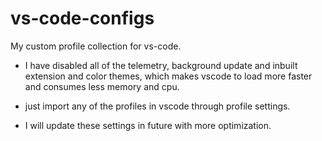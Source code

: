 # vs-code-configs
My custom profile collection for vs-code.


- I have disabled all of the telemetry, background update and inbuilt extension and color themes, which makes vscode to load more faster and consumes less memory and cpu.


- just import any of the profiles in vscode through profile settings.
- I will update these settings in future with more optimization.
